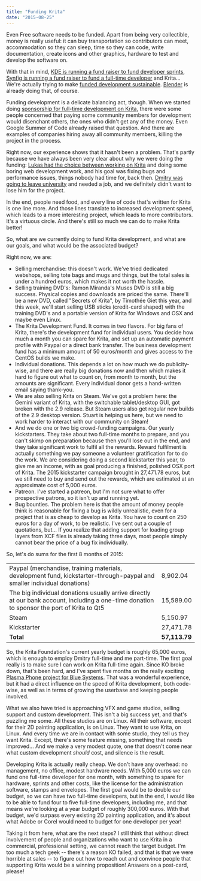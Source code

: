 ```yaml
---
title: "Funding Krita"
date: "2015-08-25"
---
```


Even Free software needs to be funded. Apart from being very collectible, money is really useful: it can buy transportation so contributors can meet, accommodation so they can sleep, time so they can code, write documentation, create icons and other graphics, hardware to test and develop the software on.

With that in mind, [KDE is running a fund raiser to fund developer sprints](https://www.kde.org/fundraisers/kdesprints2015/), [Synfig is running a fund raiser to fund a full-time developer](http://www.synfig.org/cms/en/news/road-synfig-20/) and Krita... We're actually trying to make [funded development sustainable](https://krita.org/support-us/donations/). [Blender](http://www.blender3d.org/e-shop/) is already doing that, of course.

Funding development is a delicate balancing act, though. When we started doing [sponsorship for full-time development on Krita](https://community.kde.org/Krita#Sponsored_Work), there were some people concerned that paying some community members for development would disenchant others, the ones who didn't get any of the money. Even Google Summer of Code already raised that question. And there are examples of companies hiring away all community members, killing the project in the process.

Right now, our experience shows that it hasn't been a problem. That's partly because we have always been very clear about why we were doing the funding: [Lukas had the choice between working on Krita](https://dot.kde.org/2009/12/02/krita-team-seeking-sponsorship-take-krita-next-level) and doing some boring web development work, and his goal was fixing bugs and performance issues, things nobody had time for, back then. [Dmitry was going to leave university](https://community.kde.org/Krita/Dmitry) and needed a job, and we definitely didn't want to lose him for the project.

In the end, people need food, and every line of code that's written for Krita is one line more. And those lines translate to increased development speed, which leads to a more interesting project, which leads to more contributors. It's a virtuous circle. And there's still so much we can do to make Krita better!

So, what are we currently doing to fund Krita development, and what are our goals, and what would be the associated budget?

Right now, we are:

- Selling merchandise: this doesn't work. We've tried dedicated webshops, selling tote bags and mugs and things, but the total sales is under a hundred euros, which makes it not worth the hassle.
- Selling training DVD's: Ramon Miranda's Muses DVD is still a big success. Physical copies and downloads are priced the same. There'll be a new DVD, called "Secrets of Krita", by Timothée Giet this year, and this week, we'll start selling USB sticks (credit-card shaped) with the training DVD's and a portable version of Krita for Windows and OSX and maybe even Linux.
- The Krita Development Fund. It comes in two flavors. For big fans of Krita, there's the development fund for individual users. You decide how much a month you can spare for Krita, and set up an automatic payment profile with Paypal or a direct bank transfer. The business development fund has a minimum amount of 50 euros/month and gives access to the CentOS builds we make.
- Individual donations. This depends a lot on how much we do publicity-wise, and there are really big donations now and then which makes it hard to figure out what to count on, from month to month, but the amounts are significant. Every individual donor gets a hand-written email saying thank-you.
- We are also selling Krita on Steam. We've got a problem here: the Gemini variant of Krita, with the switchable tablet/desktop GUI, got broken with the 2.9 release. But Steam users also get regular new builds of the 2.9 desktop version. Stuart is helping us here, but we need to work harder to interact with our community on Steam!
- And we do one or two big crowd-funding campaigns. Our yearly kickstarters. They take about two full-time months to prepare, and you can't skimp on preparation because then you'll lose out in the end, and they take significant work to fulfil all the rewards. Reward fulfilment is actually something we pay someone a volunteer gratification for to do the work. We are considering doing a second kickstarter this year, to give me an income, with as goal producing a finished, polished OSX port of Krita. The 2015 kickstarter campaign brought in 27,471.78 euros, but we still need to buy and send out the rewards, which are estimated at an approximate cost of 5,000 euros.
- Patreon. I've started a patreon, but I'm not sure what to offer prospective patrons, so it isn't up and running yet.
- Bug bounties. The problem here is that the amount of money people think is reasonable for fixing a bug is wildly unrealistic, even for a project that is as cheap to develop as Krita. You have to count on 250 euros for a day of work, to be realistic. I've sent out a couple of quotations, but... If you realize that adding support for loading group layers from XCF files is already taking three days, most people simply cannot bear the price of a bug fix individually.

So, let's do sums for the first 8 months of 2015:

<table><tbody><tr><td>Paypal (merchandise, training materials, development fund, kickstarter-through-paypal and smaller individual donations)</td><td>8,902.04</td></tr><tr><td>The big individual donations usually arrive directly at our bank account, including a one-time donation to sponsor the port of Krita to Qt5</td><td>15,589.00</td></tr><tr><td>Steam</td><td>5,150.97</td></tr><tr><td>Kickstarter</td><td>27,471.78</td></tr><tr><td><b>Total</b></td><td><b>57,113.79</b></td></tr></tbody></table>

So, the Krita Foundation's current yearly budget is roughly 65,000 euros, which is enough to employ Dmitry full-time and me part-time. The first goal really is to make sure I can work on Krita full-time again. Since KO broke down, that's been hard, and I've spent five months on the really exciting [Plasma Phone project for Blue Systems](http://plasma-phone.org/). That was a wonderful experience, but it had a direct influence on the speed of Krita development, both code-wise, as well as in terms of growing the userbase and keeping people involved.

What we also have tried is approaching VFX and game studios, selling support and custom development. This isn't a big success yet, and that's puzzling me some. All these studios are on Linux. All their software, except for their 2D painting application, is on Linux. They want to use Krita, on Linux. And every time we are in contact with some studio, they tell us they want Krita. Except, there's some feature missing, something that needs improved... And we make a very modest quote, one that doesn't come near what custom development _should_ cost, and silence is the result.

Developing Krita is actually really cheap. We don't have any overhead: no management, no office, modest hardware needs. With 5,000 euros we can fund one full-time developer for one month, with something to spare for hardware, sprints and other costs, like the license for the administration software, stamps and envelopes. The first goal would be to double our budget, so we can have two full-time developers, but in the end, I would like to be able to fund four to five full-time developers, including me, and that means we're looking at a year budget of roughly 300,000 euros. With that budget, we'd surpass every existing 2D painting application, and it's about what Adobe or Corel would need to budget for one developer per year!

Taking it from here, what are the next steps? I still think that without direct involvement of people and organizations who want to use Krita in a commercial, professional setting, we cannot reach the target budget. I'm too much a tech geek -- there's a reason KO failed, and that is that we were horrible at sales -- to figure out how to reach out and convince people that supporting Krita would be a winning proposition! Answers on a post-card, please!
